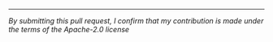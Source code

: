 ---
*By submitting this pull request, I confirm that my contribution is made under the terms of the Apache-2.0 license*